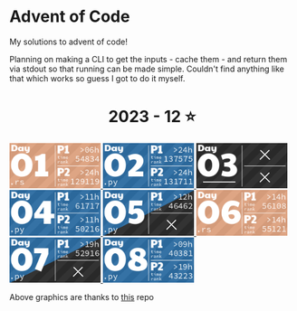 # Advent of Code

My solutions to advent of code!

Planning on making a CLI to get the inputs - cache them - and return them via stdout so that running can be made simple. Couldn't find anything like that which works so guess I got to do it myself.

<!-- AOC TILES BEGIN -->
<h1 align="center">
  2023 - 12 ⭐
</h1>
<a href="2023/01/main.rs">
  <img src="Media/2023/01.png" width="161px">
</a>
<a href="2023/02/main.py">
  <img src="Media/2023/02.png" width="161px">
</a>
<a href="None">
  <img src="Media/2023/03.png" width="161px">
</a>
<a href="2023/04/main.py">
  <img src="Media/2023/04.png" width="161px">
</a>
<a href="2023/05/main.py">
  <img src="Media/2023/05.png" width="161px">
</a>
<a href="2023/06/main.rs">
  <img src="Media/2023/06.png" width="161px">
</a>
<a href="2023/07/main.py">
  <img src="Media/2023/07.png" width="161px">
</a>
<a href="2023/08/main.py">
  <img src="Media/2023/08.png" width="161px">
</a>
<!-- AOC TILES END -->

Above graphics are thanks to [this](https://github.com/LiquidFun/adventofcode/tree/main) repo
